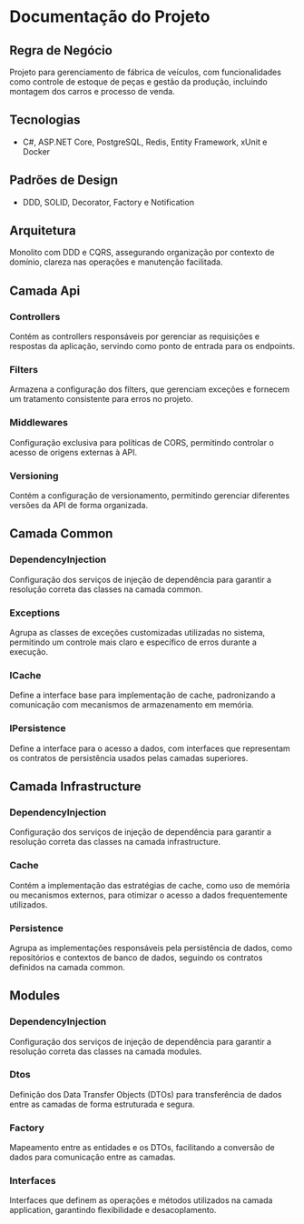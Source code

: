 # Documentação do Projeto

## Regra de Negócio
Projeto para gerenciamento de fábrica de veículos, com funcionalidades como controle de estoque de peças e gestão da produção, incluindo montagem dos carros e processo de venda.

## Tecnologias
- C#, ASP.NET Core, PostgreSQL, Redis, Entity Framework, xUnit e Docker

## Padrões de Design
- DDD, SOLID, Decorator, Factory e Notification  

## Arquitetura
Monolito com DDD e CQRS, assegurando organização por contexto de domínio, clareza nas operações e manutenção facilitada.

## Camada Api

### Controllers
Contém as controllers responsáveis por gerenciar as requisições e respostas da aplicação, servindo como ponto de entrada para os endpoints.

### Filters
Armazena a configuração dos filters, que gerenciam exceções e fornecem um tratamento consistente para erros no projeto.

### Middlewares
Configuração exclusiva para políticas de CORS, permitindo controlar o acesso de origens externas à API.

### Versioning
Contém a configuração de versionamento, permitindo gerenciar diferentes versões da API de forma organizada.

## Camada Common

### DependencyInjection
Configuração dos serviços de injeção de dependência para garantir a resolução correta das classes na camada common.

### Exceptions
Agrupa as classes de exceções customizadas utilizadas no sistema, permitindo um controle mais claro e específico de erros durante a execução.

### ICache
Define a interface base para implementação de cache, padronizando a comunicação com mecanismos de armazenamento em memória.

### IPersistence
Define a interface para o acesso a dados, com interfaces que representam os contratos de persistência usados pelas camadas superiores.

## Camada Infrastructure

### DependencyInjection
Configuração dos serviços de injeção de dependência para garantir a resolução correta das classes na camada infrastructure.

### Cache
Contém a implementação das estratégias de cache, como uso de memória ou mecanismos externos, para otimizar o acesso a dados frequentemente utilizados.

### Persistence
Agrupa as implementações responsáveis pela persistência de dados, como repositórios e contextos de banco de dados, seguindo os contratos definidos na camada common.

## Modules

### DependencyInjection
Configuração dos serviços de injeção de dependência para garantir a resolução correta das classes na camada modules.

### Dtos
Definição dos Data Transfer Objects (DTOs) para transferência de dados entre as camadas de forma estruturada e segura.

### Factory
Mapeamento entre as entidades e os DTOs, facilitando a conversão de dados para comunicação entre as camadas.

### Interfaces
Interfaces que definem as operações e métodos utilizados na camada application, garantindo flexibilidade e desacoplamento.


